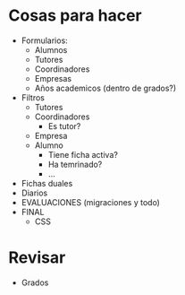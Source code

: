 # Cosas para hacer

-   Formularios:
    -   Alumnos
    -   Tutores
    -   Coordinadores
    -   Empresas
    -   Años academicos (dentro de grados?)
-   Filtros
    -   Tutores
    -   Coordinadores
        -   Es tutor?
    -   Empresa
    -   Alumno
        -   Tiene ficha activa?
        -   Ha temrinado?
        -   ...
-   Fichas duales
-   Diarios
-   EVALUACIONES (migraciones y todo)
-   FINAL
    -   CSS

# Revisar

-   Grados
